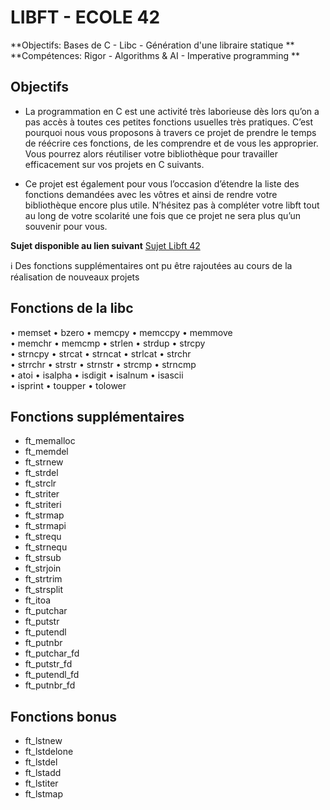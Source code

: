 # LIBFT - ECOLE 42

**Objectifs: Bases de C - Libc - Génération d'une libraire statique **\
**Compétences: Rigor - Algorithms & AI - Imperative programming **

## Objectifs

- La programmation en C est une activité très laborieuse dès lors qu’on a pas accès à toutes ces petites fonctions usuelles très pratiques. C’est pourquoi nous vous proposons à travers ce projet de prendre le temps de réécrire ces fonctions, de les comprendre et de vous les approprier. Vous pourrez alors réutiliser votre bibliothèque pour travailler efficacement sur vos projets en C suivants.

- Ce projet est également pour vous l’occasion d’étendre la liste des fonctions demandées avec les vôtres et ainsi de rendre votre bibliothèque encore plus utile. N’hésitez pas à compléter votre libft tout au long de votre scolarité une fois que ce projet ne sera plus qu’un souvenir pour vous.

**Sujet disponible au lien suivant** [Sujet Libft 42](https://drive.google.com/uc?id=1SWPfS0C61kzKfHIWg5AKeGaOxJ_whdHE)

:information_source: Des fonctions supplémentaires ont pu être rajoutées au cours de la réalisation de nouveaux projets

## Fonctions de la libc

• memset
• bzero
• memcpy
• memccpy
• memmove\
• memchr
• memcmp
• strlen
• strdup
• strcpy\
• strncpy
• strcat
• strncat
• strlcat
• strchr\
• strrchr
• strstr
• strnstr
• strcmp
• strncmp\
• atoi
• isalpha
• isdigit
• isalnum
• isascii\
• isprint
• toupper
• tolower

## Fonctions supplémentaires

- ft_memalloc
- ft_memdel
- ft_strnew
- ft_strdel
- ft_strclr
- ft_striter
- ft_striteri
- ft_strmap
- ft_strmapi
- ft_strequ
- ft_strnequ
- ft_strsub
- ft_strjoin
- ft_strtrim
- ft_strsplit
- ft_itoa
- ft_putchar
- ft_putstr
- ft_putendl
- ft_putnbr
- ft_putchar_fd
- ft_putstr_fd
- ft_putendl_fd
- ft_putnbr_fd

## Fonctions bonus

- ft_lstnew
- ft_lstdelone
- ft_lstdel
- ft_lstadd
- ft_lstiter
- ft_lstmap
